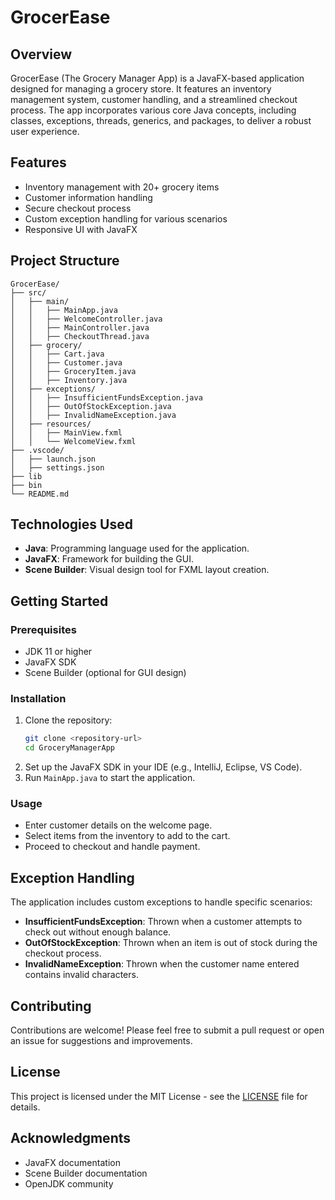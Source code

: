 # GrocerEase

## Overview
GrocerEase (The Grocery Manager App) is a JavaFX-based application designed for managing a grocery store. It features an inventory management system, customer handling, and a streamlined checkout process. The app incorporates various core Java concepts, including classes, exceptions, threads, generics, and packages, to deliver a robust user experience.

## Features
- Inventory management with 20+ grocery items
- Customer information handling
- Secure checkout process
- Custom exception handling for various scenarios
- Responsive UI with JavaFX

## Project Structure
```
GrocerEase/
├── src/
│   ├── main/
│   │   ├── MainApp.java
│   │   ├── WelcomeController.java
│   │   ├── MainController.java
│   │   ├── CheckoutThread.java
│   ├── grocery/
│   │   ├── Cart.java
│   │   ├── Customer.java
│   │   ├── GroceryItem.java
│   │   ├── Inventory.java
│   ├── exceptions/
│   │   ├── InsufficientFundsException.java
│   │   ├── OutOfStockException.java
│   │   ├── InvalidNameException.java
│   ├── resources/
│   │   ├── MainView.fxml
│   │   └── WelcomeView.fxml
├── .vscode/
│   ├── launch.json
│   ├── settings.json
├── lib
├── bin
└── README.md

```

## Technologies Used
- **Java**: Programming language used for the application.
- **JavaFX**: Framework for building the GUI.
- **Scene Builder**: Visual design tool for FXML layout creation.

## Getting Started

### Prerequisites
- JDK 11 or higher
- JavaFX SDK
- Scene Builder (optional for GUI design)

### Installation
1. Clone the repository:
   ```bash
   git clone <repository-url>
   cd GroceryManagerApp
   ```
2. Set up the JavaFX SDK in your IDE (e.g., IntelliJ, Eclipse, VS Code).
3. Run `MainApp.java` to start the application.

### Usage
- Enter customer details on the welcome page.
- Select items from the inventory to add to the cart.
- Proceed to checkout and handle payment.

## Exception Handling
The application includes custom exceptions to handle specific scenarios:
- **InsufficientFundsException**: Thrown when a customer attempts to check out without enough balance.
- **OutOfStockException**: Thrown when an item is out of stock during the checkout process.
- **InvalidNameException**: Thrown when the customer name entered contains invalid characters.

## Contributing
Contributions are welcome! Please feel free to submit a pull request or open an issue for suggestions and improvements.

## License
This project is licensed under the MIT License - see the [LICENSE](LICENSE) file for details.

## Acknowledgments
- JavaFX documentation
- Scene Builder documentation
- OpenJDK community
